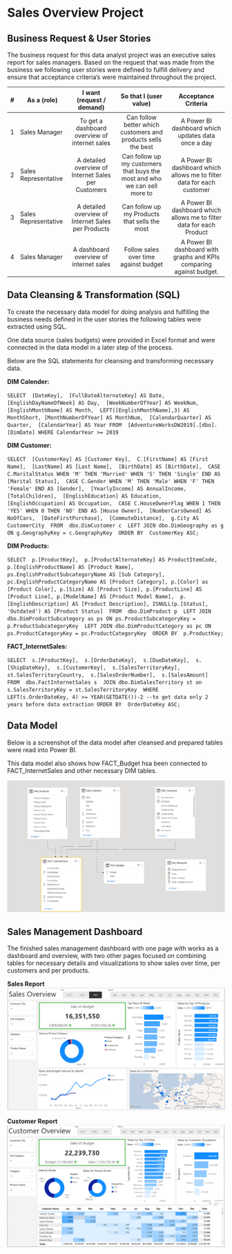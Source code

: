 # Sales Overview Project

## Business Request & User Stories

The business request for this data analyst project was an executive sales report for sales managers. Based on the request that was made from the business we following user stories were defined to fulfill delivery and ensure that acceptance criteria’s were maintained throughout the project.

|#|As a (role)|I want (request / demand)|So that I (user value)|Acceptance Criteria|
|-|-----------|:-------------------------:|:----------------------:|:-------------------:|
|1|Sales Manager|To get a dashboard overview of internet sales|Can follow better which customers and products sells the best|	A Power BI dashboard which updates data once a day|
|2|Sales Representative|A detailed overview of Internet Sales per Customers|Can follow up my customers that buys the most and who we can sell more to|	A Power BI dashboard which allows me to filter data for each customer
|3|Sales Representative|A detailed overview of Internet Sales per Products|Can follow up my Products that sells the most|	A Power BI dashboard which allows me to filter data for each Product|
|4|Sales Manager|A dashboard overview of internet sales|Follow sales over time against budget|	A Power BI dashboard with graphs and KPIs comparing against budget.|


## Data Cleansing & Transformation (SQL)

To create the necessary data model for doing analysis and fulfilling the business needs defined in the user stories the following tables were extracted using SQL.

One data source (sales budgets) were provided in Excel format and were connected in the data model in a later step of the process.

Below are the SQL statements for cleansing and transforming necessary data.

**DIM Calender:**

`SELECT 
  [DateKey], 
  [FullDateAlternateKey] AS Date, 
  [EnglishDayNameOfWeek] AS Day, 
  [WeekNumberOfYear] AS WeekNum,
  [EnglishMonthName] AS Month, 
  LEFT([EnglishMonthName],3) AS MonthShort,
  [MonthNumberOfYear] AS MonthNum, 
  [CalendarQuarter] AS Quarter, 
  [CalendarYear] AS Year
FROM 
  [AdventureWorksDW2019].[dbo].[DimDate]
WHERE
  CalendarYear >= 2019
`

**DIM Customer:**

`SELECT 
  [CustomerKey] AS [Customer Key], 
  C.[FirstName] AS [First Name], 
  [LastName] AS [Last Name], 
  [BirthDate] AS [BirthDate], 
  CASE C.MaritalStatus WHEN 'M' THEN 'Married' WHEN 'S' THEN 'Single' END AS [Marital Status], 
  CASE C.Gender WHEN 'M' THEN 'Male' WHEN 'F' THEN 'Female' END AS [Gender], 
  [YearlyIncome] AS AnnualIncome, 
  [TotalChildren], 
  [EnglishEducation] AS Education, 
  [EnglishOccupation] AS Occupation, 
  CASE C.HouseOwnerFlag WHEN 1 THEN 'YES' WHEN 0 THEN 'NO' END AS [House Owner], 
  [NumberCarsOwned] AS NoOfCars, 
  [DateFirstPurchase], 
  [CommuteDistance], 
  g.City AS CustomerCity 
FROM 
  dbo.DimCustomer c 
  LEFT JOIN dbo.DimGeography as g ON g.GeographyKey = c.GeographyKey 
ORDER BY 
  CustomerKey ASC;
`

**DIM Products:**

`SELECT 
  p.[ProductKey], 
  p.[ProductAlternateKey] AS ProductItemCode, 
  p.[EnglishProductName] AS [Product Name], 
  ps.EnglishProductSubcategoryName AS [Sub Category], 
  pc.EnglishProductCategoryName AS [Product Category],
  p.[Color] as [Product Color],
  p.[Size] AS [Product Size],
  p.[ProductLine] AS [Product Line],
  p.[ModelName] AS [Product Model Name], 
  p.[EnglishDescription] AS [Product Description],
  ISNULL(p.[Status], 'Outdated') AS [Product Status] 
FROM 
  dbo.DimProduct p 
  LEFT JOIN dbo.DimProductSubcategory as ps ON ps.ProductSubcategoryKey = p.ProductSubcategoryKey 
  LEFT JOIN dbo.DimProductCategory as pc ON ps.ProductCategoryKey = pc.ProductCategoryKey 
ORDER BY 
  p.ProductKey;
`

**FACT_InternetSales:**

`SELECT 
  s.[ProductKey], 
  s.[OrderDateKey], 
  s.[DueDateKey], 
  s.[ShipDateKey], 
  s.[CustomerKey], 
  s.[SalesTerritoryKey], 
  st.SalesTerritoryCountry, 
  s.[SalesOrderNumber], 
  s.[SalesAmount] 
FROM 
  dbo.FactInternetSales s 
  JOIN dbo.DimSalesTerritory st on s.SalesTerritoryKey = st.SalesTerritoryKey 
WHERE 
  LEFT(s.OrderDateKey, 4) >= YEAR(GETDATE())-2 --to get data only 2 years before data extraction
ORDER BY 
  OrderDateKey ASC;
`


## Data Model

Below is a screenshot of the data model after cleansed and prepared tables were read into Power BI.

This data model also shows how FACT_Budget hsa been connected to FACT_InternetSales and other necessary DIM tables.

![alt Sales Data Model Image](https://github.com/TanmayPhalke/Sales-Overview-Project/blob/main/Images/Sales%20Data%20Model.PNG)

## Sales Management Dashboard

The finished sales management dashboard with one page with works as a dashboard and overview, with two other pages focused on combining tables for necessary details and visualizations to show sales over time, per customers and per products.

**Sales Report**
![alt Sales Data Model Image](https://github.com/TanmayPhalke/Sales-Overview-Project/blob/main/Images/SalesReport.PNG)

**Customer Report**
![alt Sales Data Model Image](https://github.com/TanmayPhalke/Sales-Overview-Project/blob/main/Images/CustomerReport.PNG)

